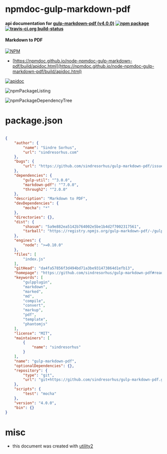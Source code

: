 # npmdoc-gulp-markdown-pdf

#### api documentation for  [gulp-markdown-pdf (v4.0.0)](https://github.com/sindresorhus/gulp-markdown-pdf#readme)  [![npm package](https://img.shields.io/npm/v/npmdoc-gulp-markdown-pdf.svg?style=flat-square)](https://www.npmjs.org/package/npmdoc-gulp-markdown-pdf) [![travis-ci.org build-status](https://api.travis-ci.org/npmdoc/node-npmdoc-gulp-markdown-pdf.svg)](https://travis-ci.org/npmdoc/node-npmdoc-gulp-markdown-pdf)

#### Markdown to PDF

[![NPM](https://nodei.co/npm/gulp-markdown-pdf.png?downloads=true&downloadRank=true&stars=true)](https://www.npmjs.com/package/gulp-markdown-pdf)

- [https://npmdoc.github.io/node-npmdoc-gulp-markdown-pdf/build/apidoc.html](https://npmdoc.github.io/node-npmdoc-gulp-markdown-pdf/build/apidoc.html)

[![apidoc](https://npmdoc.github.io/node-npmdoc-gulp-markdown-pdf/build/screenCapture.buildCi.browser.%252Ftmp%252Fbuild%252Fapidoc.html.png)](https://npmdoc.github.io/node-npmdoc-gulp-markdown-pdf/build/apidoc.html)

![npmPackageListing](https://npmdoc.github.io/node-npmdoc-gulp-markdown-pdf/build/screenCapture.npmPackageListing.svg)

![npmPackageDependencyTree](https://npmdoc.github.io/node-npmdoc-gulp-markdown-pdf/build/screenCapture.npmPackageDependencyTree.svg)



# package.json

```json

{
    "author": {
        "name": "Sindre Sorhus",
        "url": "sindresorhus.com"
    },
    "bugs": {
        "url": "https://github.com/sindresorhus/gulp-markdown-pdf/issues"
    },
    "dependencies": {
        "gulp-util": "^3.0.0",
        "markdown-pdf": "^7.0.0",
        "through2": "^2.0.0"
    },
    "description": "Markdown to PDF",
    "devDependencies": {
        "mocha": "*"
    },
    "directories": {},
    "dist": {
        "shasum": "5a9e882ea5142b764002e5be1b4d2f7002317561",
        "tarball": "https://registry.npmjs.org/gulp-markdown-pdf/-/gulp-markdown-pdf-4.0.0.tgz"
    },
    "engines": {
        "node": ">=0.10.0"
    },
    "files": [
        "index.js"
    ],
    "gitHead": "da4fa57856f3d494bd71a3be931473864d1efb13",
    "homepage": "https://github.com/sindresorhus/gulp-markdown-pdf#readme",
    "keywords": [
        "gulpplugin",
        "markdown",
        "marked",
        "md",
        "compile",
        "convert",
        "markup",
        "pdf",
        "template",
        "phantomjs"
    ],
    "license": "MIT",
    "maintainers": [
        {
            "name": "sindresorhus"
        }
    ],
    "name": "gulp-markdown-pdf",
    "optionalDependencies": {},
    "repository": {
        "type": "git",
        "url": "git+https://github.com/sindresorhus/gulp-markdown-pdf.git"
    },
    "scripts": {
        "test": "mocha"
    },
    "version": "4.0.0",
    "bin": {}
}
```



# misc
- this document was created with [utility2](https://github.com/kaizhu256/node-utility2)
